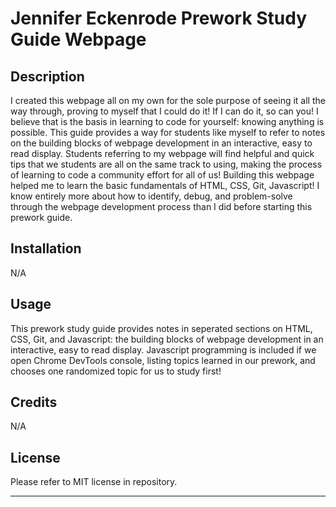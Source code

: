 # Jennifer Eckenrode Prework Study Guide Webpage 

## Description

I created this webpage all on my own for the sole purpose of seeing it all the way through, proving to myself that I could do it! If I can do it, so can you! I believe that is the basis in learning to code for yourself: knowing anything is possible. This guide provides a way for students like myself to refer to notes on the building blocks of webpage development in an interactive, easy to read display. Students referring to my webpage will find helpful and quick tips that we students are all on the same track to using, making the process of learning to code a community effort for all of us! Building this webpage helped me to learn the basic fundamentals of HTML, CSS, Git, Javascript! I know entirely more about how to identify, debug, and problem-solve through the webpage development process than I did before starting this prework guide. 

## Installation

N/A

## Usage

This prework study guide provides notes in seperated sections on HTML, CSS, Git, and Javascript: the building blocks of webpage development in an interactive, easy to read display. Javascript programming is included if we open Chrome DevTools console, listing topics learned in our prework, and chooses one randomized topic for us to study first!

## Credits

N/A

## License

Please refer to MIT license in repository.

---